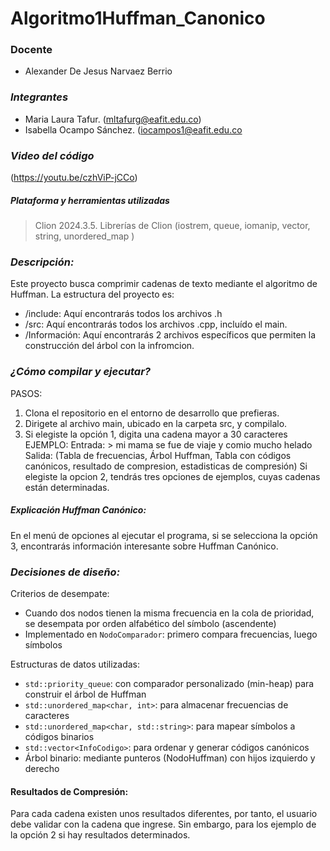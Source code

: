 # Algoritmo1Huffman_Canonico

 ### Docente
- Alexander De Jesus Narvaez Berrio

### *Integrantes*
 - Maria Laura Tafur. (mltafurg@eafit.edu.co)
 - Isabella Ocampo Sánchez. (iocampos1@eafit.edu.co

### *Video del código* 
(https://youtu.be/czhViP-jCCo)

##### Plataforma y herramientas utilizadas
> Clion 2024.3.5.
> Librerías de Clion (iostrem, queue, iomanip, vector, string, unordered_map )

### *Descripción:*
Este proyecto busca comprimir cadenas de texto mediante el algoritmo de Huffman. 
La estructura del proyecto es: 
- /include: Aquí encontrarás todos los archivos .h
- /src: Aquí encontrarás todos los archivos .cpp, incluído el main. 
- /Información: Aquí encontrarás 2 archivos específicos que permiten la construcción del árbol con la infromcion.
  
### *¿Cómo compilar y ejecutar?*
PASOS: 
1. Clona el repositorio en el entorno de desarrollo que prefieras.
2. Dirigete al archivo main, ubicado en la carpeta src, y compilalo.
3. Si elegiste la opción 1, digita una cadena mayor a 30 caracteres
     EJEMPLO:
     Entrada: > mi mama se fue de viaje y comio mucho helado
     Salida: (Tabla de frecuencias, Árbol Huffman, Tabla con códigos canónicos, resultado de compresion, estadisticas de compresión)
   Si elegiste la opcion 2, tendrás tres opciones de ejemplos, cuyas cadenas están determinadas.
   
##### Explicación Huffman Canónico:
En el menú de opciones al ejecutar el programa, si se selecciona la opción 3, encontrarás información interesante sobre Huffman Canónico. 

### *Decisiones de diseño:*
Criterios de desempate:
- Cuando dos nodos tienen la misma frecuencia en la cola de prioridad, se desempata por orden alfabético del símbolo (ascendente)
- Implementado en `NodoComparador`: primero compara frecuencias, luego símbolos

Estructuras de datos utilizadas:
- `std::priority_queue`: con comparador personalizado (min-heap) para construir el árbol de Huffman
- `std::unordered_map<char, int>`: para almacenar frecuencias de caracteres
- `std::unordered_map<char, std::string>`: para mapear símbolos a códigos binarios
- `std::vector<InfoCodigo>`: para ordenar y generar códigos canónicos
- Árbol binario: mediante punteros (NodoHuffman) con hijos izquierdo y derecho

#### Resultados de Compresión:
Para cada cadena existen unos resultados diferentes, por tanto, el usuario debe validar con la cadena que ingrese. 
Sin embargo, para los ejemplo de la opción 2 si hay resultados determinados. 



   
